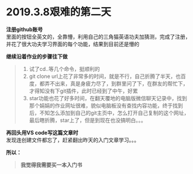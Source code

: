 # 2019.3.8艰难的第二天  
**注册github账号**  
里面的按钮全英文的，全靠懵，利用自己的三角猫英语功夫加猜测，完成了注册，并花了很大功夫学习界面的每个功能，结果到目前还是懵的

**继续沿着作业的步骤往下做**  
>1. 试了cd..等几个命令，挺顺利的  
>2. git clone url上花了非常多的时间，就是不行，自己折腾了半天，也百度，都弄不出来，真是身疲力尽了，到群里问了下，在群友的帮忙下，才得知没有下git插件，此时已经到了中午，好累  
>3. star功能也花了好多时间，在翻天覆地的电脑版微信聊天记录中，找到那个娟娟的作业网址很难，貌似电脑板没有查找内容功能，终于找到后，不知怎么添加到自己的git主页中，怎么打开自己复制的这个网址，最后瞎折腾，star上了，但是到现在也没搞明白。。。

**再回头用VS code写这篇文章时**  
发现连创建文件都忘了，赶紧翻出昨天的入门文章学习。。。

**所以：**
>**我觉得我需要买一本入门书**